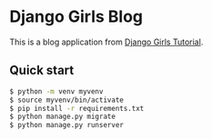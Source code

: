 # Django Girls Blog

This is a blog application from [Django Girls Tutorial](https://tutorial.djangogirls.org/en/).

## Quick start

```bash
$ python -m venv myvenv
$ source myvenv/bin/activate
$ pip install -r requirements.txt
$ python manage.py migrate
$ python manage.py runserver
```
